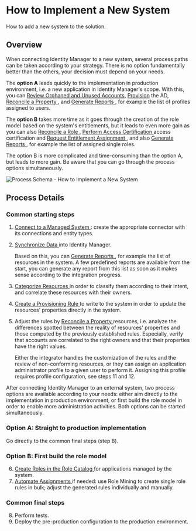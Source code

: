 # How to Implement a New System

How to add a new system to the solution.

## Overview

When connecting Identity Manager to a new system, several process paths can be taken according to
your strategy. There is no option fundamentally better than the others, your decision must depend on
your needs.

The **option A** leads quickly to the implementation in production environment, i.e. a new
application in Identity Manager's scope. With this, you can
[Review Orphaned and Unused Accounts](/docs/identitymanager/saas/identitymanager/user-guide/administrate/orphan-unused-account-review/index.md),
[Provision](/docs/identitymanager/saas/identitymanager/user-guide/administrate/provisioning/index.md) the AD,
[ Reconcile a Property ](/docs/identitymanager/saas/identitymanager/user-guide/administrate/non-conforming-assignment-review/property-reconciliation/index.md),
and [ Generate Reports ](/docs/identitymanager/saas/identitymanager/user-guide/administrate/reporting/index.md), for example the list of profiles
assigned to users.

The **option B** takes more time as it goes through the creation of the role model based on the
system's entitlements, but it leads to even more gain as you can also
[ Reconcile a Role ](/docs/identitymanager/saas/identitymanager/user-guide/administrate/non-conforming-assignment-review/role-reconciliation/index.md),
[ Perform Access Certification ](/docs/identitymanager/saas/identitymanager/user-guide/administrate/access-certification/index.md)access
certification and
[ Request Entitlement Assignment ](/docs/identitymanager/saas/identitymanager/user-guide/administrate/manual-assignment-request/index.md), and also
[ Generate Reports ](/docs/identitymanager/saas/identitymanager/user-guide/administrate/reporting/index.md), for example the list of assigned single
roles.

The option B is more complicated and time-consuming than the option A, but leads to more gain. Be
aware that you can go through the process options simultaneously.

![Process Schema - How to Implement a New System](/img/product_docs/identitymanager/identitymanager/user-guide/global-process/howto-newsystem/globalprocess_schemaconnectsyst.webp)

## Process Details

### Common starting steps

1. [ Connect to a Managed System ](/docs/identitymanager/saas/identitymanager/user-guide/set-up/connect-system/index.md): create the appropriate
   connector with its connections and entity types.
2. [ Synchronize Data ](/docs/identitymanager/saas/identitymanager/user-guide/set-up/synchronization/index.md) into Identity Manager.

   Based on this, you can [ Generate Reports ](/docs/identitymanager/saas/identitymanager/user-guide/administrate/reporting/index.md), for example
   the list of resources in the system. A few predefined reports are available from the start, you
   can generate any report from this list as soon as it makes sense according to the integration
   progress.

3. [ Categorize Resources ](/docs/identitymanager/saas/identitymanager/user-guide/set-up/categorization/index.md) in order to classify them
   according to their intent, and correlate these resources with their owners.
4. [ Create a Provisioning Rule ](/docs/identitymanager/saas/identitymanager/user-guide/set-up/provisioning-rule-creation/index.md) to write to the
   system in order to update the resources' properties directly in the system.
5. Adjust the rules by
   [ Reconcile a Property ](/docs/identitymanager/saas/identitymanager/user-guide/administrate/non-conforming-assignment-review/property-reconciliation/index.md)
   resources, i.e. analyze the differences spotted between the reality of resources' properties and
   those computed by the previously established rules. Especially, verify that accounts are
   correlated to the right owners and that their properties have the right values.

   Either the integrator handles the customization of the rules and the review of non-conforming
   resources, or they can assign an application administrator profile to a given user to perform
   it. Assigning this profile requires profile configuration, see steps 11 and 12.

After connecting Identity Manager to an external system, two process options are available according
to your needs: either aim directly to the implementation in production environment, or first build
the role model in order to enable more administration activities. Both options can be started
simultaneously.

### Option A: Straight to production implementation

Go directly to the common final steps (step 8).

### Option B: First build the role model

6. [ Create Roles in the Role Catalog ](/docs/identitymanager/saas/identitymanager/user-guide/set-up/single-roles-catalog-creation/index.md) for
   applications managed by the system.
7. [ Automate Assignments ](/docs/identitymanager/saas/identitymanager/user-guide/optimize/assignment-automation/index.md) if needed: use Role
   Mining to create single role rules in bulk; adjust the generated rules individually and manually.

### Common final steps

8. Perform tests.
9. Deploy the pre-production configuration to the production environment.
